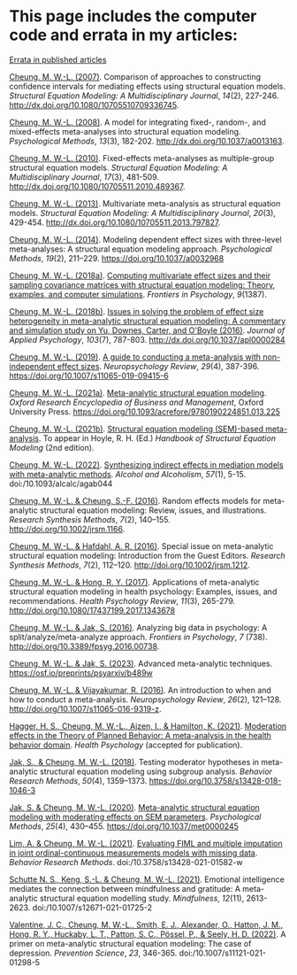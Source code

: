 # This page includes the computer code and errata in my articles:

[Errata in published articles](./errata/errata.pdf)


[Cheung, M. W.-L. (2007)](https://github.com/mikewlcheung/code-in-articles/blob/master/Cheung%202007). Comparison of approaches to constructing confidence intervals for mediating effects using structural equation models. *Structural Equation Modeling: A Multidisciplinary Journal*, *14*(2), 227-246.
http://dx.doi.org/10.1080/10705510709336745.

[Cheung, M. W.-L. (2008)](https://github.com/mikewlcheung/code-in-articles/blob/master/Cheung%202008). A model for integrating fixed-, random-, and mixed-effects meta-analyses into structural equation modeling. *Psychological Methods*, *13*(3), 182-202. http://dx.doi.org/10.1037/a0013163.

[Cheung, M. W.-L. (2010)](https://github.com/mikewlcheung/code-in-articles/blob/master/Cheung%202010). Fixed-effects meta-analyses as multiple-group structural equation models. *Structural Equation Modeling: A Multidisciplinary Journal*, *17*(3), 481-509. http://dx.doi.org/10.1080/10705511.2010.489367.

[Cheung, M. W.-L. (2013)](https://github.com/mikewlcheung/code-in-articles/blob/master/Cheung%202013). Multivariate meta-analysis as structural equation models. *Structural Equation Modeling: A Multidisciplinary Journal*, *20*(3),  429-454. http://dx.doi.org/10.1080/10705511.2013.797827.

[Cheung, M. W.-L. (2014)](https://github.com/mikewlcheung/code-in-articles/blob/master/Cheung%202014). Modeling dependent effect sizes with three-level meta-analyses: A structural equation modeling approach. *Psychological Methods*, *19*(2), 211–229. https://doi.org/10.1037/a0032968

[Cheung, M. W.-L. (2018a)](https://github.com/mikewlcheung/code-in-articles/blob/master/Cheung%202018a). [Computing multivariate effect sizes and their sampling covariance matrices with structural equation modeling: Theory, examples, and computer simulations](https://doi.org/10.3389/fpsyg.2018.01387). *Frontiers in Psychology*, *9*(1387).

[Cheung, M. W.-L. (2018b)](https://github.com/mikewlcheung/code-in-articles/blob/master/Cheung%202018b). [Issues in solving the problem of effect size heterogeneity in meta-analytic structural equation modeling: A commentary and simulation study on Yu, Downes, Carter, and O'Boyle (2016)](https://psyarxiv.com/37p2z/). *Journal of Applied Psychology*, *103*(7), 787-803. http://dx.doi.org/10.1037/apl0000284

[Cheung, M. W.-L. (2019)](https://github.com/mikewlcheung/code-in-articles/blob/master/Cheung%202019). [A guide to conducting a meta-analysis with non-independent effect sizes](https://psyarxiv.com/5p7dj/). *Neuropsychology Review*, *29*(4), 387-396. https://doi.org/10.1007/s11065-019-09415-6

[Cheung, M. W.-L. (2021a)](https://github.com/mikewlcheung/code-in-articles/blob/master/Cheung%202021a). [Meta-analytic structural equation modeling](https://doi.org/10.31234/osf.io/epsqt). *Oxford Research Encyclopedia of Business and Management*, Oxford University Press. https://doi.org/10.1093/acrefore/9780190224851.013.225

[Cheung, M. W.-L. (2021b)](https://github.com/mikewlcheung/code-in-articles/blob/master/Cheung%202021b). [Structural equation modeling (SEM)-based meta-analysis](https://psyarxiv.com/93nfr/). To appear in Hoyle, R. H. (Ed.) *Handbook of Structural Equation Modeling* (2nd edition).

[Cheung, M. W.-L. (2022)](https://github.com/mikewlcheung/code-in-articles/blob/master/Cheung%202022). [Synthesizing indirect effects in mediation models with meta-analytic methods](https://doi.org/10.31234/osf.io/df6jp). *Alcohol and Alcoholism*, *57*(1), 5-15. doi:/10.1093/alcalc/agab044

[Cheung, M. W.-L. & Cheung, S.-F. (2016)](https://github.com/mikewlcheung/code-in-articles/blob/master/Cheung%20and%20Cheung%202016). Random effects models for meta-analytic structural equation modeling: Review, issues, and illustrations. *Research Synthesis Methods*, *7*(2), 140–155. http://doi.org/10.1002/jrsm.1166.

[Cheung, M. W.-L. & Hafdahl, A. R. (2016)](https://github.com/mikewlcheung/code-in-articles/blob/master/Cheung%20and%20Hafdahl%202016). Special issue on meta-analytic structural equation modeling: Introduction from the Guest Editors. *Research Synthesis Methods*, *7*(2), 112–120. http://doi.org/10.1002/jrsm.1212.

[Cheung, M. W.-L. & Hong, R. Y. (2017)](https://github.com/mikewlcheung/code-in-articles/blob/master/Cheung%20and%20Hong%202017). Applications of meta-analytic structural equation modeling in health psychology: Examples, issues, and recommendations. *Health Psychology Review*, *11*(3), 265-279. http://doi.org/10.1080/17437199.2017.1343678

[Cheung, M. W.-L. & Jak, S. (2016)](https://github.com/mikewlcheung/code-in-articles/blob/master/Cheung%20and%20Jak%202016). Analyzing big data in psychology: A split/analyze/meta-analyze approach. *Frontiers in Psychology*, *7* (738). http://doi.org/10.3389/fpsyg.2016.00738.

[Cheung, M. W.-L. & Jak, S. (2023)](https://github.com/mikewlcheung/code-in-articles/blob/master/Cheung%20and%20Jak%202023). Advanced meta-analytic techniques. https://osf.io/preprints/psyarxiv/b489w

[Cheung, M. W.-L. & Vijayakumar, R. (2016)](https://github.com/mikewlcheung/code-in-articles/blob/master/Cheung%20and%20Vijayakumar%202016). An introduction to when and how to conduct a meta-analysis. *Neuropsychology Review*, *26*(2), 121–128. http://doi.org/10.1007/s11065-016-9319-z.

[Hagger, H. S., Cheung, M. W.-L., Ajzen, I., & Hamilton, K. (2021)](https://osf.io/3w2k7/files/). [Moderation effects in the Theory of Planned Behavior: A meta-analysis in the health behavior domain](https://osf.io/yg3ms). *Health Psychology* (accepted for publication).

[Jak, S., & Cheung, M. W.-L. (2018)](https://github.com/mikewlcheung/code-in-articles/blob/master/Jak%20and%20Cheung%202018). Testing moderator hypotheses in meta-analytic structural equation modeling using subgroup analysis. *Behavior Research Methods*, *50*(4), 1359–1373. https://doi.org/10.3758/s13428-018-1046-3

[Jak, S. & Cheung, M. W.-L. (2020)](https://github.com/mikewlcheung/code-in-articles/blob/master/Jak%20and%20Cheung%202020). [Meta-analytic structural equation modeling with moderating effects on SEM parameters](https://psyarxiv.com/ce85j/). *Psychological Methods*, *25*(4), 430–455. https://doi.org/10.1037/met0000245 

[Lim, A. & Cheung, M. W.-L. (2021)](https://github.com/Aaron0696/FIML_MI_JOC_MISSINGDATA). [Evaluating FIML and multiple imputation in joint ordinal-continuous measurements models with missing data](https://doi.org/10.31234/osf.io/j3b2t). *Behavior Research Methods*. doi:/10.3758/s13428-021-01582-w

[Schutte N. S., Keng, S.-L. & Cheung, M. W.-L. (2021)](https://github.com/mikewlcheung/code-in-articles/blob/master/Schutte%20Keng%20and%20Cheung%202021). Emotional intelligence mediates the connection between mindfulness and gratitude: A meta-analytic structural equation modelling study. *Mindfulness*, *12*(11), 2613-2623. doi:/10.1007/s12671-021-01725-2

[Valentine, J. C., Cheung, M. W.-L., Smith, E. J., Alexander, O., Hatton, J. M., Hong, R. Y., Huckaby, L. T., Patton, S. C., Pössel, P., & Seely, H. D. (2022)](https://github.com/jeffreycvalentine/masem-prevention_science). A primer on meta-analytic structural equation modeling: The case of depression. *Prevention Science*, *23*, 346-365. doi:/10.1007/s11121-021-01298-5
